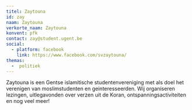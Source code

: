 ```yaml
---
titel: Zaytouna
id: zay
naam: Zaytouna
verkorte_naam: Zaytouna
konvent: pfk
contact: zay@student.ugent.be
social:
  - platform: facebook
    link: https://www.facebook.com/svzaytouna/
themas:
  -  politiek
---
```

Zaytouna is een Gentse islamitische studentenvereniging met als doel het verenigen van moslimstudenten en geinteresseerden. Wij organiseren lezingen, uitlegavonden over verzen uit de Koran, ontspanningsactiviteiten en nog veel meer!
